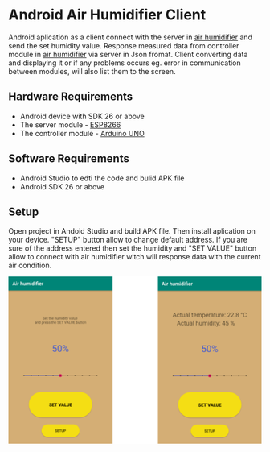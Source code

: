 # Android Air Humidifier Client
Android aplication as a client connect with the server in [air humidifier](https://github.com/rogowski-piotr/IoT_air_humidifier) and send the set humidity value. Response measured data from controller module  in [air humidifier](https://github.com/rogowski-piotr/IoT_air_humidifier) via server in Json fromat. Client converting data and displaying it or if any problems occurs eg. error in communication between modules, will also list them to the screen.

## Hardware Requirements
- Android device with SDK 26 or above
- The server module - [ESP8266](https://www.espressif.com/en/products/socs/esp8266)
- The controller module - [Arduino UNO](https://store.arduino.cc/arduino-uno-rev3)

## Software Requirements
- Android Studio to edti the code and bulid APK file
- Android SDK 26 or above

## Setup
Open project in Andoid Studio and build APK file. Then install aplication on your device. "SETUP" button allow to change default address. If you are sure of the address entered then set the humidity and  "SET VALUE" button allow to connect with air humidifier witch will response data with the current air condition.

![view](https://github.com/rogowski-piotr/IoT_android_air_humidifier/blob/master/view.png)
